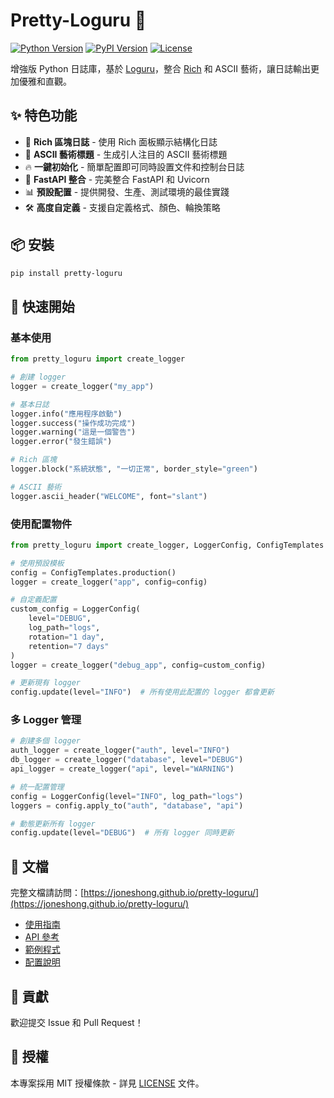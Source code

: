 # Pretty-Loguru 🎨

[![Python Version](https://img.shields.io/badge/python-3.8+-blue.svg)](https://www.python.org/downloads/)
[![PyPI Version](https://img.shields.io/pypi/v/pretty-loguru.svg)](https://pypi.org/project/pretty-loguru/)
[![License](https://img.shields.io/badge/license-MIT-green.svg)](LICENSE)

增強版 Python 日誌庫，基於 [Loguru](https://github.com/Delgan/loguru)，整合 [Rich](https://github.com/Textualize/rich) 和 ASCII 藝術，讓日誌輸出更加優雅和直觀。

## ✨ 特色功能

- 🎨 **Rich 區塊日誌** - 使用 Rich 面板顯示結構化日誌
- 🎯 **ASCII 藝術標題** - 生成引人注目的 ASCII 藝術標題
- 🔥 **一鍵初始化** - 簡單配置即可同時設置文件和控制台日誌
- 🚀 **FastAPI 整合** - 完美整合 FastAPI 和 Uvicorn
- 📊 **預設配置** - 提供開發、生產、測試環境的最佳實踐
- 🛠️ **高度自定義** - 支援自定義格式、顏色、輪換策略

## 📦 安裝

```bash
pip install pretty-loguru
```

## 🚀 快速開始

### 基本使用

```python
from pretty_loguru import create_logger

# 創建 logger
logger = create_logger("my_app")

# 基本日誌
logger.info("應用程序啟動")
logger.success("操作成功完成")
logger.warning("這是一個警告")
logger.error("發生錯誤")

# Rich 區塊
logger.block("系統狀態", "一切正常", border_style="green")

# ASCII 藝術
logger.ascii_header("WELCOME", font="slant")
```

### 使用配置物件

```python
from pretty_loguru import create_logger, LoggerConfig, ConfigTemplates

# 使用預設模板
config = ConfigTemplates.production()
logger = create_logger("app", config=config)

# 自定義配置
custom_config = LoggerConfig(
    level="DEBUG",
    log_path="logs",
    rotation="1 day",
    retention="7 days"
)
logger = create_logger("debug_app", config=custom_config)

# 更新現有 logger
config.update(level="INFO")  # 所有使用此配置的 logger 都會更新
```

### 多 Logger 管理

```python
# 創建多個 logger
auth_logger = create_logger("auth", level="INFO")
db_logger = create_logger("database", level="DEBUG")
api_logger = create_logger("api", level="WARNING")

# 統一配置管理
config = LoggerConfig(level="INFO", log_path="logs")
loggers = config.apply_to("auth", "database", "api")

# 動態更新所有 logger
config.update(level="DEBUG")  # 所有 logger 同時更新
```

## 📖 文檔

完整文檔請訪問：[https://joneshong.github.io/pretty-loguru/](https://joneshong.github.io/pretty-loguru/)

- [使用指南](docs/guide/index.md)
- [API 參考](docs/api/index.md)
- [範例程式](examples/README.md)
- [配置說明](docs/guide/custom-config.md)


## 🤝 貢獻

歡迎提交 Issue 和 Pull Request！

## 📄 授權

本專案採用 MIT 授權條款 - 詳見 [LICENSE](LICENSE) 文件。